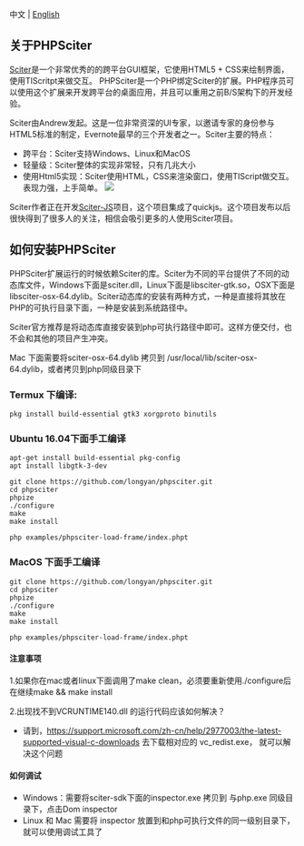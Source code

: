 中文 | [English](./README-EN.md)

## 关于PHPSciter
[Sciter](http://www.sciter.com)是一个非常优秀的的跨平台GUI框架，它使用HTML5 + CSS来绘制界面，使用TIScritpt来做交互。 PHPSciter是一个PHP绑定Sciter的扩展。PHP程序员可以使用这个扩展来开发跨平台的桌面应用，并且可以重用之前B/S架构下的开发经验。

Sciter由Andrew发起。这是一位非常资深的UI专家，以邀请专家的身份参与HTML5标准的制定，Evernote最早的三个开发者之一。Sciter主要的特点：
- 跨平台：Sciter支持Windows、Linux和MacOS
- 轻量级：Sciter整体的实现非常轻，只有几兆大小
- 使用Html5实现：Sciter使用HTML，CSS来渲染窗口，使用TIScript做交互。表现力强，上手简单。
![](https://sciter.com/wp-content/uploads/2015/10/schema1.png)

Sciter作者正在开发[Sciter-JS](https://github.com/c-smile/sciter-js-sdk "Sciter-JS")项目，这个项目集成了quickjs。这个项目发布以后很快得到了很多人的关注，相信会吸引更多的人使用Sciter项目。

## 如何安装PHPSciter
PHPSciter扩展运行的时候依赖Sciter的库。Sciter为不同的平台提供了不同的动态库文件，Windows下面是sciter.dll，Linux下面是libsciter-gtk.so，OSX下面是libsciter-osx-64.dylib。Sciter动态库的安装有两种方式，一种是直接将其放在PHP的可执行目录下面，一种是安装到系统路径中。

Sciter官方推荐是将动态库直接安装到php可执行路径中即可。这样方便交付，也不会和其他的项目产生冲突。

Mac 下面需要将sciter-osx-64.dylib 拷贝到 /usr/local/lib/sciter-osx-64.dylib，或者拷贝到php同级目录下

### Termux 下编译:
```
pkg install build-essential gtk3 xorgproto binutils
```

### Ubuntu 16.04下面手工编译
```
apt-get install build-essential pkg-config
apt install libgtk-3-dev

git clone https://github.com/longyan/phpsciter.git
cd phpsciter
phpize
./configure
make
make install

php examples/phpsciter-load-frame/index.phpt
```

### MacOS 下面手工编译
```
git clone https://github.com/longyan/phpsciter.git
cd phpsciter
phpize
./configure
make
make install

php examples/phpsciter-load-frame/index.phpt
```

#### 注意事项

1.如果你在mac或者linux下面调用了make clean，必须要重新使用./configure后在继续make && make install

2.出现找不到VCRUNTIME140.dll 的运行代码应该如何解决？

 - 请到，https://support.microsoft.com/zh-cn/help/2977003/the-latest-supported-visual-c-downloads 去下载相对应的  vc_redist.exe，
就可以解决这个问题
 
#### 如何调试
- Windows：需要将sciter-sdk下面的inspector.exe 拷贝到 与php.exe 同级目录下，点击Dom inspector
- Linux 和 Mac 需要将 inspector 放置到和php可执行文件的同一级别目录下，就可以使用调试工具了

